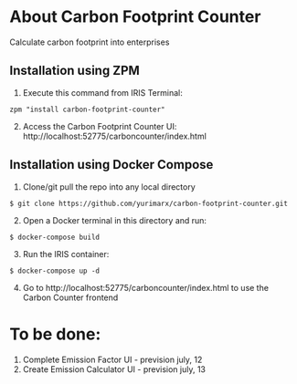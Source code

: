 # About Carbon Footprint Counter
Calculate carbon footprint into enterprises

## Installation using ZPM
1. Execute this command from IRIS Terminal:
```
zpm "install carbon-footprint-counter"
```
2. Access the Carbon Footprint Counter UI: http://localhost:52775/carboncounter/index.html

## Installation using Docker Compose
1. Clone/git pull the repo into any local directory

```
$ git clone https://github.com/yurimarx/carbon-footprint-counter.git
```

2. Open a Docker terminal in this directory and run:

```
$ docker-compose build
```

3. Run the IRIS container:

```
$ docker-compose up -d 
```

4. Go to http://localhost:52775/carboncounter/index.html to use the Carbon Counter frontend

# To be done:
1. Complete Emission Factor UI - prevision july, 12
2. Create Emission Calculator UI - prevision july, 13